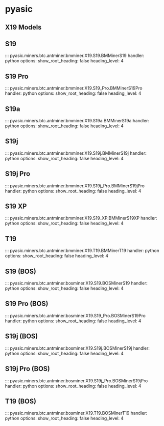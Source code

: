 # pyasic
## X19 Models

## S19

::: pyasic.miners.btc.antminer.bmminer.X19.S19.BMMinerS19
    handler: python
    options:
        show_root_heading: false
        heading_level: 4

## S19 Pro

::: pyasic.miners.btc.antminer.bmminer.X19.S19_Pro.BMMinerS19Pro
    handler: python
    options:
        show_root_heading: false
        heading_level: 4


## S19a

::: pyasic.miners.btc.antminer.bmminer.X19.S19a.BMMinerS19a
    handler: python
    options:
        show_root_heading: false
        heading_level: 4


## S19j

::: pyasic.miners.btc.antminer.bmminer.X19.S19j.BMMinerS19j
    handler: python
    options:
        show_root_heading: false
        heading_level: 4

## S19j Pro

::: pyasic.miners.btc.antminer.bmminer.X19.S19j_Pro.BMMinerS19jPro
    handler: python
    options:
        show_root_heading: false
        heading_level: 4

## S19 XP

::: pyasic.miners.btc.antminer.bmminer.X19.S19_XP.BMMinerS19XP
    handler: python
    options:
        show_root_heading: false
        heading_level: 4

## T19

::: pyasic.miners.btc.antminer.bmminer.X19.T19.BMMinerT19
    handler: python
    options:
        show_root_heading: false
        heading_level: 4


## S19 (BOS)

::: pyasic.miners.btc.antminer.bosminer.X19.S19.BOSMinerS19
    handler: python
    options:
        show_root_heading: false
        heading_level: 4

## S19 Pro (BOS)

::: pyasic.miners.btc.antminer.bosminer.X19.S19_Pro.BOSMinerS19Pro
    handler: python
    options:
        show_root_heading: false
        heading_level: 4


## S19j (BOS)

::: pyasic.miners.btc.antminer.bosminer.X19.S19j.BOSMinerS19j
    handler: python
    options:
        show_root_heading: false
        heading_level: 4

## S19j Pro (BOS)

::: pyasic.miners.btc.antminer.bosminer.X19.S19j_Pro.BOSMinerS19jPro
    handler: python
    options:
        show_root_heading: false
        heading_level: 4

## T19 (BOS)

::: pyasic.miners.btc.antminer.bosminer.X19.T19.BOSMinerT19
    handler: python
    options:
        show_root_heading: false
        heading_level: 4
